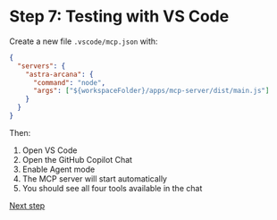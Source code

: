 # Step 7: Testing with VS Code

Create a new file `.vscode/mcp.json` with:

```json
{
  "servers": {
    "astra-arcana": {
      "command": "node",
      "args": ["${workspaceFolder}/apps/mcp-server/dist/main.js"]
    }
  }
}
```

Then:

1. Open VS Code
2. Open the GitHub Copilot Chat
3. Enable Agent mode
4. The MCP server will start automatically
5. You should see all four tools available in the chat

[Next step](08_publishing_to_npm.md)
